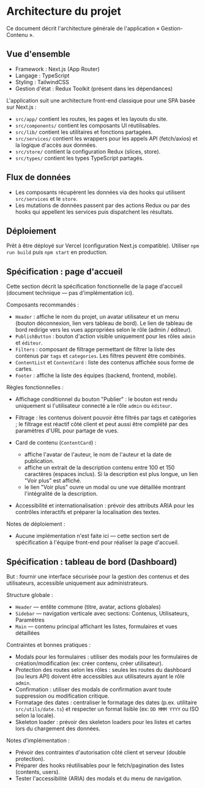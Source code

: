 # Architecture du projet

Ce document décrit l'architecture générale de l'application « Gestion-Contenu ».

## Vue d'ensemble

- Framework : Next.js (App Router)
- Langage : TypeScript
- Styling : TailwindCSS
- Gestion d'état : Redux Toolkit (présent dans les dépendances)

L'application suit une architecture front-end classique pour une SPA basée sur Next.js :

- `src/app/` contient les routes, les pages et les layouts du site.
- `src/components/` contient les composants UI réutilisables.
- `src/lib/` contient les utilitaires et fonctions partagées.
- `src/services/` contient les wrappers pour les appels API (fetch/axios) et la logique d'accès aux données.
- `src/store/` contient la configuration Redux (slices, store).
- `src/types/` contient les types TypeScript partagés.

## Flux de données

- Les composants récupèrent les données via des hooks qui utilisent `src/services` et le `store`.
- Les mutations de données passent par des actions Redux ou par des hooks qui appellent les services puis dispatchent les résultats.

## Déploiement

Prêt à être déployé sur Vercel (configuration Next.js compatible). Utiliser `npm run build` puis `npm start` en production.

## Spécification : page d'accueil

Cette section décrit la spécification fonctionnelle de la page d'accueil (document technique — pas d'implémentation ici).

Composants recommandés :

- `Header` : affiche le nom du projet, un avatar utilisateur et un menu (bouton déconnexion, lien vers tableau de bord). Le lien de tableau de bord redirige vers les vues appropriées selon le rôle (admin / éditeur).
- `PublishButton` : bouton d'action visible uniquement pour les rôles `admin` et `éditeur`.
- `Filters` : composant de filtrage permettant de filtrer la liste des contenus par `tags` et `categories`. Les filtres peuvent être combinés.
- `ContentList` et `ContentCard` : liste des contenus affichée sous forme de cartes.
- `Footer` : affiche la liste des équipes (backend, frontend, mobile).

Règles fonctionnelles :

- Affichage conditionnel du bouton "Publier" : le bouton est rendu uniquement si l'utilisateur connecté a le rôle `admin` ou `éditeur`.
- Filtrage : les contenus doivent pouvoir être filtrés par tags et catégories ; le filtrage est réactif côté client et peut aussi être complété par des paramètres d'URL pour partage de vues.
- Card de contenu (`ContentCard`) :
  - affiche l'avatar de l'auteur, le nom de l'auteur et la date de publication.
  - affiche un extrait de la description contenu entre 100 et 150 caractères (espaces inclus). Si la description est plus longue, un lien "Voir plus" est affiché.
  - le lien "Voir plus" ouvre un modal ou une vue détaillée montrant l'intégralité de la description.

- Accessibilité et internationalisation : prévoir des attributs ARIA pour les contrôles interactifs et préparer la localisation des textes.

Notes de déploiement :

- Aucune implémentation n'est faite ici — cette section sert de spécification à l'équipe front-end pour réaliser la page d'accueil.

## Spécification : tableau de bord (Dashboard)

But : fournir une interface sécurisée pour la gestion des contenus et des utilisateurs, accessible uniquement aux administrateurs.

Structure globale :

- `Header` — entête commune (titre, avatar, actions globales)
- `Sidebar` — navigation verticale avec sections: Contenus, Utilisateurs, Paramètres
- `Main` — contenu principal affichant les listes, formulaires et vues détaillées

Contraintes et bonnes pratiques :

- Modals pour les formulaires : utiliser des modals pour les formulaires de création/modification (ex: créer contenu, créer utilisateur).
- Protection des routes selon les rôles : seules les routes du dashboard (ou leurs API) doivent être accessibles aux utilisateurs ayant le rôle `admin`.
- Confirmation : utiliser des modals de confirmation avant toute suppression ou modification critique.
- Formatage des dates : centraliser le formatage des dates (p.ex. utilitaire `src/utils/date.ts`) et respecter un format lisible (ex: `DD MMM YYYY` ou ISO selon la locale).
- Skeleton loader : prévoir des skeleton loaders pour les listes et cartes lors du chargement des données.

Notes d'implémentation :

- Prévoir des contraintes d'autorisation côté client et serveur (double protection).
- Préparer des hooks réutilisables pour le fetch/pagination des listes (contents, users).
- Tester l'accessibilité (ARIA) des modals et du menu de navigation.
